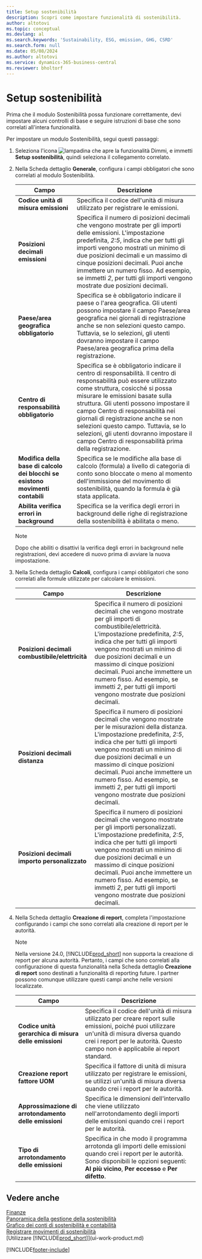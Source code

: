 ```yaml
---
title: Setup sostenibilità
description: Scopri come impostare funzionalità di sostenibilità.
author: altotovi
ms.topic: conceptual
ms.devlang: al
ms.search.keywords: 'Sustainability, ESG, emission, GHG, CSRD'
ms.search.form: null
ms.date: 05/08/2024
ms.author: altotovi
ms.service: dynamics-365-business-central
ms.reviewer: bholtorf
---
```


# <a name="sustainability-setup"></a>Setup sostenibilità

Prima che il modulo Sostenibilità possa funzionare correttamente, devi impostare alcuni controlli di base e seguire istruzioni di base che sono correlati all'intera funzionalità.

Per impostare un modulo Sostenibilità, segui questi passaggi:

1. Seleziona l'icona ![lampadina che apre la funzionalità Dimmi](media/ui-search/search_small.png "Informazioni sull'operazione che si desidera eseguire"), e immetti **Setup sostenibilità**, quindi seleziona il collegamento correlato.
2. Nella Scheda dettaglio **Generale**, configura i campi obbligatori che sono correlati al modulo Sostenibilità.

    | Campo | Descrizione |
    |-------|-------------|
    | **Codice unità di misura emissioni** | Specifica il codice dell'unità di misura utilizzato per registrare le emissioni. |
    | **Posizioni decimali emissioni** | Specifica il numero di posizioni decimali che vengono mostrate per gli importi delle emissioni. L'impostazione predefinita, *2:5*, indica che per tutti gli importi vengono mostrati un minimo di due posizioni decimali e un massimo di cinque posizioni decimali. Puoi anche immettere un numero fisso. Ad esempio, se immetti *2*, per tutti gli importi vengono mostrate due posizioni decimali. |
    | **Paese/area geografica obbligatorio** | Specifica se è obbligatorio indicare il paese o l'area geografica. Gli utenti possono impostare il campo Paese/area geografica nei giornali di registrazione anche se non selezioni questo campo. Tuttavia, se lo selezioni, gli utenti dovranno impostare il campo Paese/area geografica prima della registrazione. |
    | **Centro di responsabilità obbligatorio** | Specifica se è obbligatorio indicare il centro di responsabilità. Il centro di responsabilità può essere utilizzato come struttura, cosicché si possa misurare le emissioni basate sulla struttura. Gli utenti possono impostare il campo Centro di responsabilità nei giornali di registrazione anche se non selezioni questo campo. Tuttavia, se lo selezioni, gli utenti dovranno impostare il campo Centro di responsabilità prima della registrazione. |
    | **Modifica della base di calcolo dei blocchi se esistono movimenti contabili** | Specifica se le modifiche alla base di calcolo (formula) a livello di categoria di conto sono bloccate o meno al momento dell'immissione del movimento di sostenibilità, quando la formula è già stata applicata. |
    | **Abilita verifica errori in background** | Specifica se la verifica degli errori in background delle righe di registrazione della sostenibilità è abilitata o meno. |

    > [!NOTE]
    > Dopo che abiliti o disattivi la verifica degli errori in background nelle registrazioni, devi accedere di nuovo prima di avviare la nuova impostazione.

3. Nella Scheda dettaglio **Calcoli**, configura i campi obbligatori che sono correlati alle formule utilizzate per calcolare le emissioni.

    | Campo | Descrizione |
    |-------|-------------|
    | **Posizioni decimali combustibile/elettricità** | Specifica il numero di posizioni decimali che vengono mostrate per gli importi di combustibile/elettricità. L'impostazione predefinita, *2:5*, indica che per tutti gli importi vengono mostrati un minimo di due posizioni decimali e un massimo di cinque posizioni decimali. Puoi anche immettere un numero fisso. Ad esempio, se immetti *2*, per tutti gli importi vengono mostrate due posizioni decimali. |
    | **Posizioni decimali distanza** | Specifica il numero di posizioni decimali che vengono mostrate per le misurazioni della distanza. L'impostazione predefinita, *2:5*, indica che per tutti gli importi vengono mostrati un minimo di due posizioni decimali e un massimo di cinque posizioni decimali. Puoi anche immettere un numero fisso. Ad esempio, se immetti *2*, per tutti gli importi vengono mostrate due posizioni decimali. |
    | **Posizioni decimali importo personalizzato** | Specifica il numero di posizioni decimali che vengono mostrate per gli importi personalizzati. L'impostazione predefinita, *2:5*, indica che per tutti gli importi vengono mostrati un minimo di due posizioni decimali e un massimo di cinque posizioni decimali. Puoi anche immettere un numero fisso. Ad esempio, se immetti *2*, per tutti gli importi vengono mostrate due posizioni decimali. |

4. Nella Scheda dettaglio **Creazione di report**, completa l'impostazione configurando i campi che sono correlati alla creazione di report per le autorità.

    > [!NOTE]
    > Nella versione 24.0, [!INCLUDE[prod_short](includes/prod_short.md)] non supporta la creazione di report per alcuna autorità. Pertanto, i campi che sono correlati alla configurazione di questa funzionalità nella Scheda dettaglio **Creazione di report** sono destinati a funzionalità di reporting future. I partner possono comunque utilizzare questi campi anche nelle versioni localizzate.

    | Campo | Descrizione |
    |-------|-------------|
    | **Codice unità gerarchica di misura delle emissioni** | Specifica il codice dell'unità di misura utilizzato per creare report sulle emissioni, poiché puoi utilizzare un'unità di misura diversa quando crei i report per le autorità. Questo campo non è applicabile ai report standard. |
    | **Creazione report fattore UOM** | Specifica il fattore di unità di misura utilizzato per registrare le emissioni, se utilizzi un'unità di misura diversa quando crei i report per le autorità. |
    | **Approssimazione di arrotondamento delle emissioni** | Specifica le dimensioni dell'intervallo che viene utilizzato nell'arrotondamento degli importi delle emissioni quando crei i report per le autorità. |
    | **Tipo di arrotondamento delle emissioni** | Specifica in che modo il programma arrotonda gli importi delle emissioni quando crei i report per le autorità. Sono disponibili le opzioni seguenti: **Al più vicino**, **Per eccesso** e **Per difetto**. |

## <a name="see-also"></a>Vedere anche

[Finanze](finance.md)  
[Panoramica della gestione della sostenibilità](finance-manage-sustainability.md)  
[Grafico dei conti di sostenibilità e contabilità](finance-sustainability-accounts-ledger.md)  
[Registrare movimenti di sostenibilità](finance-sustainability-journal.md)  
[Utilizzare [!INCLUDE[prod_short](includes/prod_short.md)]](ui-work-product.md)  

[!INCLUDE[footer-include](includes/footer-banner.md)]
